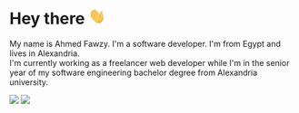 # Hey there <img src="assets/wave.gif" width="30px">
My name is Ahmed Fawzy. I'm a software developer. I'm from Egypt and lives in Alexandria.\
I'm currently working as a freelancer web developer while I'm in the senior year of my software engineering bachelor degree from Alexandria university.

[![](https://img.shields.io/badge/-Ahmed_Fawzy-blue?style=flat-square&logo=Linkedin&logoColor=white)](https://www.linkedin.com/in/ahmedfawzy98/)
[![](https://img.shields.io/badge/-ahmedfawzy671998@gmail.com-c14438?style=flat-square&logo=gmail&logoColor=white)](mailto:ahmedfawzy671998@gmail.com)

